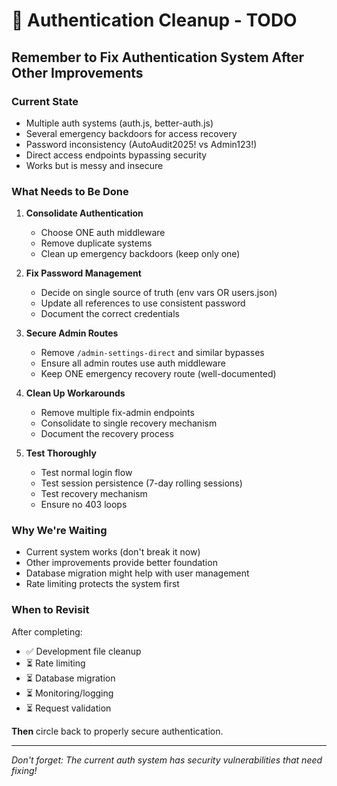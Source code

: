 # 🔐 Authentication Cleanup - TODO

## Remember to Fix Authentication System After Other Improvements

### Current State
- Multiple auth systems (auth.js, better-auth.js)
- Several emergency backdoors for access recovery
- Password inconsistency (AutoAudit2025! vs Admin123!)
- Direct access endpoints bypassing security
- Works but is messy and insecure

### What Needs to Be Done
1. **Consolidate Authentication**
   - Choose ONE auth middleware
   - Remove duplicate systems
   - Clean up emergency backdoors (keep only one)

2. **Fix Password Management**
   - Decide on single source of truth (env vars OR users.json)
   - Update all references to use consistent password
   - Document the correct credentials

3. **Secure Admin Routes**
   - Remove `/admin-settings-direct` and similar bypasses
   - Ensure all admin routes use auth middleware
   - Keep ONE emergency recovery route (well-documented)

4. **Clean Up Workarounds**
   - Remove multiple fix-admin endpoints
   - Consolidate to single recovery mechanism
   - Document the recovery process

5. **Test Thoroughly**
   - Test normal login flow
   - Test session persistence (7-day rolling sessions)
   - Test recovery mechanism
   - Ensure no 403 loops

### Why We're Waiting
- Current system works (don't break it now)
- Other improvements provide better foundation
- Database migration might help with user management
- Rate limiting protects the system first

### When to Revisit
After completing:
- ✅ Development file cleanup
- ⏳ Rate limiting
- ⏳ Database migration
- ⏳ Monitoring/logging
- ⏳ Request validation

**Then** circle back to properly secure authentication.

---
*Don't forget: The current auth system has security vulnerabilities that need fixing!*